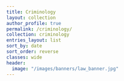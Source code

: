 ```yaml
---
title: Criminology
layout: collection
author_profile: true
permalink: /criminology/
collection: criminology
entries_layout: list
sort_by: date
sort_order: reverse
classes: wide
header:
  image: "/images/banners/law_banner.jpg"
---
```

